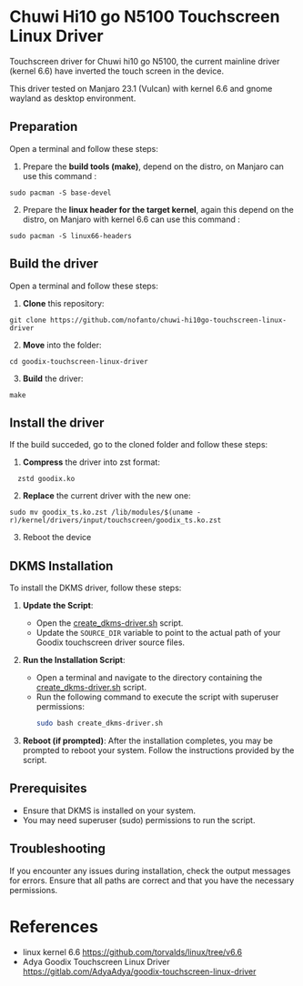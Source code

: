 # Chuwi Hi10 go N5100 Touchscreen Linux Driver

Touchscreen driver for Chuwi hi10 go N5100, the current mainline driver (kernel 6.6) have inverted the touch screen in the device.

This driver tested on Manjaro 23.1 (Vulcan) with kernel 6.6 and gnome wayland as desktop environment. 


## Preparation

Open a terminal and follow these steps:

1. Prepare the **build tools (make)**, depend on the distro, on Manjaro can use this command :
```
sudo pacman -S base-devel
``` 

2. Prepare the **linux header for the target kernel**, again this depend on the distro, on Manjaro with kernel 6.6 can use this command :
```
sudo pacman -S linux66-headers
```


## Build the driver

Open a terminal and follow these steps:

1. **Clone** this repository:
  ```
  git clone https://github.com/nofanto/chuwi-hi10go-touchscreen-linux-driver
  ```

2. **Move** into the folder:
  ```
  cd goodix-touchscreen-linux-driver
  ```

3. **Build** the driver:
  ```
  make
  ```

## Install the driver

If the build succeded, go to the cloned folder and follow these steps:

1. **Compress** the driver into zst format:
  ```
    zstd goodix.ko
  ```

2. **Replace** the current driver with the new one:
  ```
  sudo mv goodix_ts.ko.zst /lib/modules/$(uname -r)/kernel/drivers/input/touchscreen/goodix_ts.ko.zst
  ```

3. Reboot the device

## DKMS Installation

To install the DKMS driver, follow these steps:

1. **Update the Script**:
   - Open the [create_dkms-driver.sh](cci:7://file:///Users/nofantoibrahim/Projects/personal/chuwi-hi10go-touchscreen-linux-driver/create_dkms-driver.sh:0:0-0:0) script.
   - Update the `SOURCE_DIR` variable to point to the actual path of your Goodix touchscreen driver source files.

2. **Run the Installation Script**:
   - Open a terminal and navigate to the directory containing the [create_dkms-driver.sh](cci:7://file:///Users/nofantoibrahim/Projects/personal/chuwi-hi10go-touchscreen-linux-driver/create_dkms-driver.sh:0:0-0:0) script.
   - Run the following command to execute the script with superuser permissions:
     ```bash
     sudo bash create_dkms-driver.sh
     ```

3. **Reboot (if prompted)**: After the installation completes, you may be prompted to reboot your system. Follow the instructions provided by the script.

## Prerequisites

- Ensure that DKMS is installed on your system.
- You may need superuser (sudo) permissions to run the script.

## Troubleshooting

If you encounter any issues during installation, check the output messages for errors. Ensure that all paths are correct and that you have the necessary permissions.

# References

- linux kernel 6.6 https://github.com/torvalds/linux/tree/v6.6
- Adya Goodix Touchscreen Linux Driver https://gitlab.com/AdyaAdya/goodix-touchscreen-linux-driver
